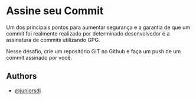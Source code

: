 
# Assine seu Commit

Um dos principais pontos para aumentar segurança e a garantia de que um commit foi realmente realizado por determinado desenvolvedor é a assinatura de commits utilizando GPG.

Nesse desafio, crie um repositório GIT no Github e faça um push de um commit assinado por você.


## Authors

- [@juniorsdj](https://www.github.com/juniorsdj)



  